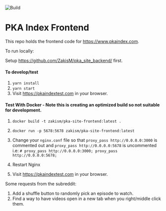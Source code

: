 ![Build](https://github.com/ZakisM/pka_site_frontend/workflows/Build/badge.svg)

# PKA Index Frontend

This repo holds the frontend code for https://www.pkaindex.com.

To run locally:

Setup https://github.com/ZakisM/pka_site_backend/ first.

#### To develop/test
1. `yarn install`
2. `yarn start`
3. Visit https://pkaindextest.com in your browser. 

#### Test With Docker - Note this is creating an optimized build so not suitable for development.
1. `docker build -t zakism/pka-site-frontend:latest .`
2. `docker run -p 5678:5678 zakism/pka-site-frontend:latest`
3. Change your `nginx.conf` file so that `proxy_pass http://0.0.0.0:3000` is commented out and `proxy_pass http://0.0.0.0:5678` is uncommented i.e:
     `# proxy_pass http://0.0.0.0:3000;
     proxy_pass http://0.0.0.0:5678;`
     
4. Restart Nginx
5. Visit https://pkaindextest.com in your browser.


Some requests from the subreddit:

1. Add a shuffle button to randomly pick an episode to watch.
2. Find a way to have videos open in a new tab when you right/middle click them.
